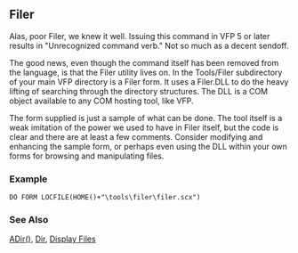 ## Filer

Alas, poor Filer, we knew it well. Issuing this command in VFP 5 or later results in "Unrecognized command verb." Not so much as a decent sendoff.

The good news, even though the command itself has been removed from the language, is that the Filer utility lives on. In the Tools/Filer subdirectory of your main VFP directory is a Filer form. It uses a Filer.DLL to do the heavy lifting of searching through the directory structures. The DLL is a COM object available to any COM hosting tool, like VFP. 

The form supplied is just a sample of what can be done. The tool itself is a weak imitation of the power we used to have in Filer itself, but the code is clear and there are at least a few comments. Consider modifying and enhancing the sample form, or perhaps even using the DLL within your own forms for browsing and manipulating files.

### Example

```foxpro
DO FORM LOCFILE(HOME()+"\tools\filer\filer.scx")
```
### See Also

[ADir()](s4g212.md), [Dir](s4g108.md), [Display Files](s4g108.md)